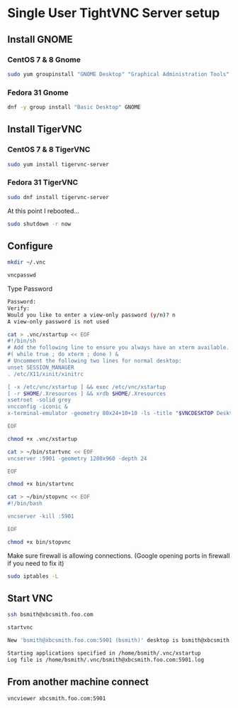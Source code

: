 # Single User TightVNC Server setup

## Install GNOME

### CentOS 7 & 8 Gnome

```bash
sudo yum groupinstall "GNOME Desktop" "Graphical Administration Tools"
```

### Fedora 31 Gnome

```bash
dnf -y group install "Basic Desktop" GNOME
```

## Install TigerVNC

### CentOS 7 & 8 TigerVNC

```bash
sudo yum install tigervnc-server
```

### Fedora 31 TigerVNC

```bash
sudo dnf install tigervnc-server
```

At this point I rebooted...

```bash
sudo shutdown -r now
```

## Configure

```bash
mkdir ~/.vnc
```

```bash
vncpasswd
```

Type Password

```bash
Password:
Verify:
Would you like to enter a view-only password (y/n)? n
A view-only password is not used
```

```bash
cat > .vnc/xstartup << EOF
#!/bin/sh
# Add the following line to ensure you always have an xterm available.
#( while true ; do xterm ; done ) &
# Uncomment the following two lines for normal desktop:
unset SESSION_MANAGER
. /etc/X11/xinit/xinitrc

[ -x /etc/vnc/xstartup ] && exec /etc/vnc/xstartup
[ -r $HOME/.Xresources ] && xrdb $HOME/.Xresources
xsetroot -solid grey
vncconfig -iconic &
x-terminal-emulator -geometry 80x24+10+10 -ls -title "$VNCDESKTOP Desktop" &

EOF

chmod +x .vnc/xstartup
```

```bash
cat > ~/bin/startvnc << EOF
vncserver :5901 -geometry 1280x960 -depth 24

EOF

chmod +x bin/startvnc
```

```bash
cat > ~/bin/stopvnc << EOF
#!/bin/bash

vncserver -kill :5901

EOF

chmod +x bin/stopvnc
```

Make sure firewall is allowing connections. (Google opening ports in firewall if
you need to fix it)

```bash
sudo iptables -L
```

## Start VNC

```bash
ssh bsmith@xbcsmith.foo.com

startvnc
```

```bash
New 'bsmith@xbcsmith.foo.com:5901 (bsmith)' desktop is bsmith@xbcsmith.foo.com:5901

Starting applications specified in /home/bsmith/.vnc/xstartup
Log file is /home/bsmith/.vnc/bsmith@xbcsmith.foo.com:5901.log
```

## From another machine connect

```bash
vncviewer xbcsmith.foo.com:5901
```
